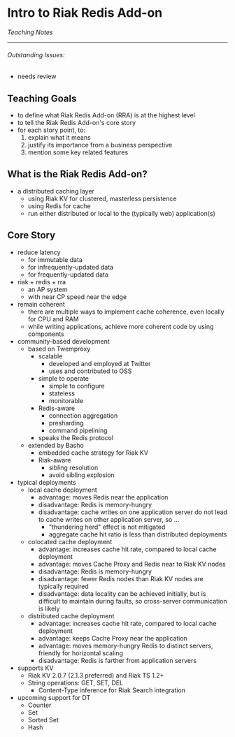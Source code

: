 # Intro to Riak Redis Add-on
*Teaching Notes*

---
###### Outstanding Issues:
+ needs review

## Teaching Goals
+ to define what Riak Redis Add-on (RRA) is at the highest level
+ to tell the Riak Redis Add-on's core story
+ for each story point, to:
  1. explain what it means
  2. justify its importance from a business perspective
  3. mention some key related features

## What is the Riak Redis Add-on?
+ a distributed caching layer
  + using Riak KV for clustered, masterless persistence
  + using Redis for cache
  + run either distributed or local to the (typically web) application(s)

## Core Story
+ reduce latency
  + for immutable data
  + for infrequently-updated data
  + for frequently-updated data
+ riak + redis + rra
  + an AP system
  + with near CP speed near the edge
+ remain coherent
  + there are multiple ways to implement cache coherence, even locally for CPU
  and RAM
  + while writing applications, achieve more coherent code by using components
+ community-based development
  + based on Twemproxy
    + scalable
      + developed and employed at Twitter
      + uses and contributed to OSS
    + simple to operate
      + simple to configure
      + stateless
      + monitorable
    + Redis-aware
      + connection aggregation
      + presharding
      + command pipelining
    + speaks the Redis protocol
  + extended by Basho
    + embedded cache strategy for Riak KV
    + Riak-aware
      + sibling resolution
      + avoid sibling explosion
+ typical deployments
  + local cache deployment
    + advantage: moves Redis near the application
    + disadvantage: Redis is memory-hungry
    + disadvantage: cache writes on one application server do not lead to cache
    writes on other application server, so ...
      + "thundering herd" effect is not mitigated
      + aggregate cache hit ratio is less than distributed deployments
  + colocated cache deployment
    + advantage: increases cache hit rate, compared to local cache deployment
    + advantage: moves Cache Proxy and Redis near to Riak KV nodes
    + disadvantage: Redis is memory-hungry
    + disadvantage: fewer Redis nodes than Riak KV nodes are typically required
    + disadvantage: data locality can be achieved initially, but is difficult
    to maintain during faults, so cross-server communication is likely
  + distributed cache deployment
    + advantage: increases cache hit rate, compared to local cache deployment
    + advantage: keeps Cache Proxy near the application
    + advantage: moves memory-hungry Redis to distinct servers, friendly for
    horizontal scaling
    + disadvantage: Redis is farther from application servers
+ supports KV
  + Riak KV 2.0.7 (2.1.3 preferred) and Riak TS 1.2+
  + String operations: GET, SET, DEL
    + Content-Type inference for Riak Search integration
+ upcoming support for DT
  + Counter
  + Set
  + Sorted Set
  + Hash
